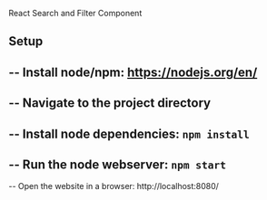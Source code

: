 React Search and Filter Component

Setup 
-
-- Install node/npm: https://nodejs.org/en/
-
-- Navigate to the project directory
-
-- Install node dependencies: `npm install`
-
-- Run the node webserver: `npm start`
-
-- Open the website in a browser: http://localhost:8080/  ​